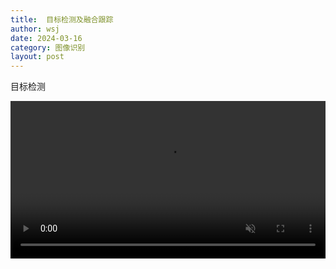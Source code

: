 ```yaml
---
title:  目标检测及融合跟踪 
author: wsj 
date: 2024-03-16
category: 图像识别
layout: post
---
```





目标检测

<video  style="display:block; width:100%; height:auto;" preload="auto" autoplay controls  muted loop="loop">
  <source src="/assets/目标检测.mp4" type="video/mp4">
</video>

 